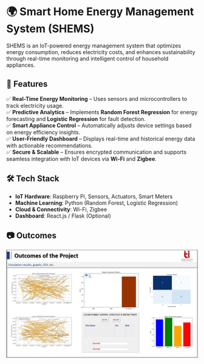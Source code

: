 # 🌍 Smart Home Energy Management System (SHEMS)

SHEMS is an IoT-powered energy management system that optimizes energy consumption, reduces electricity costs, and enhances sustainability through real-time monitoring and intelligent control of household appliances.

## 🚀 Features  
✅ **Real-Time Energy Monitoring** – Uses sensors and microcontrollers to track electricity usage.  
✅ **Predictive Analytics** – Implements **Random Forest Regression** for energy forecasting and **Logistic Regression** for fault detection.  
✅ **Smart Appliance Control** – Automatically adjusts device settings based on energy efficiency insights.  
✅ **User-Friendly Dashboard** – Displays real-time and historical energy data with actionable recommendations.  
✅ **Secure & Scalable** – Ensures encrypted communication and supports seamless integration with IoT devices via **Wi-Fi** and **Zigbee**.  

## 🛠️ Tech Stack  
- **IoT Hardware**: Raspberry Pi, Sensors, Actuators, Smart Meters  
- **Machine Learning**: Python (Random Forest, Logistic Regression)  
- **Cloud & Connectivity**: Wi-Fi, Zigbee  
- **Dashboard**: React.js / Flask (Optional)  

## 📷 Outcomes  

![Outcomes of the Project](https://raw.githubusercontent.com/Anshuzz/Smart-Home-Energy-Management-System/main/Outcomes_of_the_Project.jpg)





